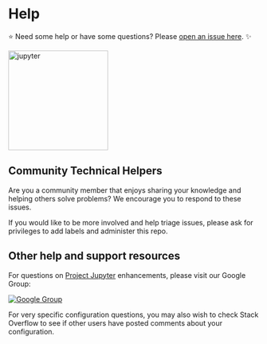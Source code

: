 # Help

:star: Need some help or have some questions? Please [open an issue here](https://github.com/jupyter/help/issues/new). :sparkles:

<img src="https://raw.githubusercontent.com/jupyter/design/master/logo/png-2x/jupyter-sq-text-left.png" alt="jupyter" height=200px />

## Community Technical Helpers
Are you a community member that enjoys sharing your knowledge and helping others solve problems? We encourage you to respond to these issues.

If you would like to be more involved and help triage issues, please ask for privileges to add labels and administer this repo.

## Other help and support resources
For questions on [Project Jupyter](https://jupyter.org) enhancements, please visit our Google Group:

[![Google Group](https://img.shields.io/badge/-Google%20Group-lightgrey.svg)](https://groups.google.com/forum/#!forum/jupyter)

For very specific configuration questions, you may also wish to check Stack
Overflow to see if other users have posted comments about your configuration.
